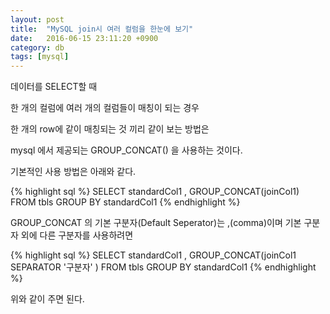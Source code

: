 ```yaml
---
layout: post
title:  "MySQL join시 여러 컬럼을 한눈에 보기"
date:   2016-06-15 23:11:20 +0900
category: db
tags: [mysql]
---
```

데이터를 SELECT할 때

한 개의 컬럼에 여러 개의 컬럼들이 매칭이 되는 경우

한 개의 row에 같이 매칭되는 것 끼리 같이 보는 방법은

mysql 에서 제공되는 GROUP_CONCAT() 을 사용하는 것이다.

기본적인 사용 방법은 아래와 같다.

{% highlight sql %}
 SELECT standardCol1
 , GROUP_CONCAT(joinCol1)
FROM tbls
GROUP BY standardCol1
{% endhighlight %}

GROUP_CONCAT 의 기본 구분자(Default Seperator)는 ,(comma)이며 기본 구분자 외에 다른 구분자를 사용하려면

{% highlight sql %}
SELECT standardCol1
  , GROUP_CONCAT(joinCol1 SEPARATOR  '구분자' )
 FROM tbls
 GROUP BY standardCol1
 {% endhighlight %}

위와 같이 주면 된다.
